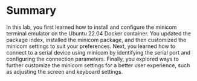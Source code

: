 # Summary

In this lab, you first learned how to install and configure the minicom terminal emulator on the Ubuntu 22.04 Docker container. You updated the package index, installed the minicom package, and then customized the minicom settings to suit your preferences. Next, you learned how to connect to a serial device using minicom by identifying the serial port and configuring the connection parameters. Finally, you explored ways to further customize the minicom settings for a better user experience, such as adjusting the screen and keyboard settings.
